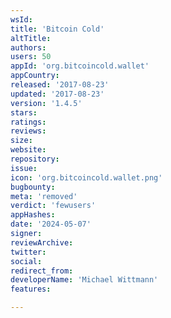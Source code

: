 ```yaml
---
wsId: 
title: 'Bitcoin Cold'
altTitle: 
authors: 
users: 50
appId: 'org.bitcoincold.wallet'
appCountry: 
released: '2017-08-23'
updated: '2017-08-23'
version: '1.4.5'
stars: 
ratings: 
reviews: 
size: 
website: 
repository: 
issue: 
icon: 'org.bitcoincold.wallet.png'
bugbounty: 
meta: 'removed'
verdict: 'fewusers'
appHashes: 
date: '2024-05-07'
signer: 
reviewArchive: 
twitter: 
social: 
redirect_from: 
developerName: 'Michael Wittmann'
features: 

---
```


